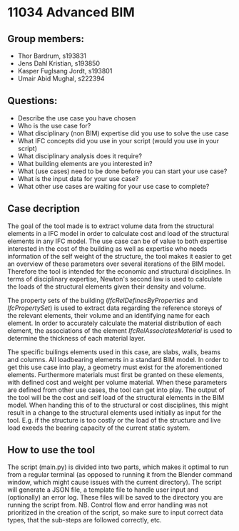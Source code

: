 # 11034 Advanced BIM
## Group members:
- Thor Bardrum, s193831  
- Jens Dahl Kristian, s193850  
- Kasper Fuglsang Jordt, s193801  
- Umair Abid Mughal, s222394

## Questions:
- Describe the use case you have chosen
- Who is the use case for?
- What disciplinary (non BIM) expertise did you use to solve the use case
- What IFC concepts did you use in your script (would you use in your script)
- What disciplinary analysis does it require?
- What building elements are you interested in?
- What (use cases) need to be done before you can start your use case?
- What is the input data for your use case?
- What other use cases are waiting for your use case to complete?

## Case decription
The goal of the tool made is to extract volume data from the structural elements in a IFC model in order to calculate cost and load of the structural elements in any IFC model. The use case can be of value to both expertise interested in the cost of the building as well as expertise who needs information of the self weight of the structure, the tool makes it easier to get an overview of these parameters over several iterations of the BIM model. Therefore the tool is intended for the economic and structural disciplines. In terms of disciplinary expertise, Newton's second law is used to calculate the loads of the structural elements given their density and volume. 

The property sets of the building (*IfcRelDefinesByProperties* and *IfcPropertySet*) is used to extract data regarding the reference storeys of the relevant elements, their volume and an identifying name for each element. In order to accurately calculate the material distribution of each element, the associations of the element *IfcRelAssociatesMaterial* is used to determine the thickness of each material layer.

The specific builings elements used in this case, are slabs, walls, beams and columns. All loadbearing elements in a standard BIM model. In order to get this use case into play, a geometry must exist for the aforementioned elements. Furthermore materials must first be granted on these elements, with defined cost and weight per volume material. When these parameters are defined from other use cases, the tool can get into play. The output of the tool will be the cost and self load of the structural elements in the BIM model. When handing this of to the structural or cost disciplines, this might result in a change to the structural elements used initially as input for the tool. E.g. if the structure is too costly or the load of the structure and live load exeeds the bearing capacity of the current static system.

## How to use the tool
The script (main.py) is divided into two parts, which makes it optimal to run from a regular terminal (as opposed to running it from the Blender command window, which might cause issues with the current directory). The script will generate a JSON file, a template file to handle user input and (optionally) an error log. These files will be saved to the directory you are running the script from.
NB. Control flow and error handling was not prioritized in the creation of the script, so make sure to input correct data types, that the sub-steps are followed correctly, etc.
